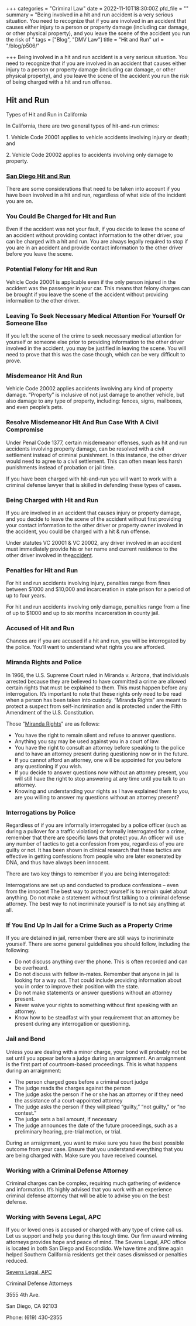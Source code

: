 +++
categories = "Criminal Law"
date = 2022-11-10T18:30:00Z
pfd_file = ""
summary = "Being involved in a hit and run accident is a very serious situation. You need to recognize that if you are involved in an accident that causes either injury to a person or property damage (including car damage, or other physical property), and you leave the scene of the accident you run the risk of "
tags = ["Blog", "DMV Law"]
title = "Hit and Run"
url = "/blog/p506/"

+++
Being involved in a hit and run accident is a very serious situation. You need to recognize that if you are involved in an accident that causes either injury to a person or property damage (including car damage, or other physical property), and you leave the scene of the accident you run the risk of being charged with a hit and run offense.

## Hit and Run

Types of Hit and Run in California

In California, there are two general types of hit-and-run crimes:

1\. Vehicle Code 20001 applies to vehicle accidents involving injury or death; and

2\. Vehicle Code 20002 applies to accidents involving only damage to property.

### [San Diego Hit and Run](https://www.sevenslegal.com/criminal-attorney/hit-run-misdemeanor-felony/)

There are some considerations that need to be taken into account if you have been involved in a hit and run, regardless of what side of the incident you are on.

### You Could Be Charged for Hit and Run

Even if the accident was not your fault, if you decide to leave the scene of an accident without providing contact information to the other driver, you can be charged with a hit and run. You are always legally required to stop if you are in an accident and provide contact information to the other driver before you leave the scene.

### Potential Felony for Hit and Run

Vehicle Code 20001 is applicable even if the only person injured in the accident was the passenger in your car. This means that felony charges can be brought if you leave the scene of the accident without providing information to the other driver.

### Leaving To Seek Necessary Medical Attention For Yourself Or Someone Else

If you left the scene of the crime to seek necessary medical attention for yourself or someone else prior to providing information to the other driver involved in the accident, you may be justified in leaving the scene. You will need to prove that this was the case though, which can be very difficult to prove.

### Misdemeanor Hit And Run

Vehicle Code 20002 applies accidents involving any kind of property damage. “Property” is inclusive of not just damage to another vehicle, but also damage to any type of property, including: fences, signs, mailboxes, and even people’s pets.

### Resolve Misdemeanor Hit And Run Case With A Civil Compromise

Under Penal Code 1377, certain misdemeanor offenses, such as hit and run accidents involving property damage, can be resolved with a civil settlement instead of criminal punishment. In this instance, the other driver would need to agree to a civil settlement. This can often mean less harsh punishments instead of probation or jail time.

If you have been charged with hit-and-run you will want to work with a criminal defense lawyer that is skilled in defending these types of cases.

### Being Charged with Hit and Run

If you are involved in an accident that causes injury or property damage, and you decide to leave the scene of the accident without first providing your contact information to the other driver or property owner involved in the accident, you could be charged with a hit & run offense.

Under statutes VC 20001 & VC 20002, any driver involved in an accident must immediately provide his or her name and current residence to the other driver involved in the[accident](https://www.sevenslegal.com/).

### Penalties for Hit and Run

For hit and run accidents involving injury, penalties range from fines between $1000 and $10,000 and incarceration in state prison for a period of up to four years.

For hit and run accidents involving only damage, penalties range from a fine of up to $1000 and up to six months incarceration in county jail.

### Accused of Hit and Run

Chances are if you are accused if a hit and run, you will be interrogated by the police. You’ll want to understand what rights you are afforded.

### Miranda Rights and Police

In 1966, the U.S. Supreme Court ruled in Miranda v. Arizona, that individuals arrested because they are believed to have committed a crime are allowed certain rights that must be explained to them. This must happen before any interrogation. It’s important to note that these rights only need to be read when a person has been taken into custody. “Miranda Rights” are meant to protect a suspect from self-incrimination and is protected under the Fifth Amendment of the U.S. Constitution.

Those “[Miranda Rights](https://www.sevenslegal.com/)” are as follows:

* You have the right to remain silent and refuse to answer questions.
* Anything you say may be used against you in a court of law.
* You have the right to consult an attorney before speaking to the police and to have an attorney present during questioning now or in the future.
* If you cannot afford an attorney, one will be appointed for you before any questioning if you wish.
* If you decide to answer questions now without an attorney present, you will still have the right to stop answering at any time until you talk to an attorney.
* Knowing and understanding your rights as I have explained them to you, are you willing to answer my questions without an attorney present?

### Interrogations by Police

Regardless of if you are informally interrogated by a police officer (such as during a pullover for a traffic violation) or formally interrogated for a crime, remember that there are specific laws that protect you. An officer will use any number of tactics to get a confession from you, regardless of you are guilty or not. It has been shown in clinical research that these tactics are effective in getting confessions from people who are later exonerated by DNA, and thus have always been innocent.

There are two key things to remember if you are being interrogated:

Interrogations are set up and conducted to produce confessions – even from the innocent The best way to protect yourself is to remain quiet about anything. Do not make a statement without first talking to a criminal defense attorney. The best way to not incriminate yourself is to not say anything at all.

### If You End Up In Jail for a Crime Such as a Property Crime

If you are detained in jail, remember there are still ways to incriminate yourself. There are some general guidelines you should follow, including the following:

* Do not discuss anything over the phone. This is often recorded and can be overheard.
* Do not discuss with fellow in-mates. Remember that anyone in jail is looking for a way out. That could include providing information about you in order to improve their position with the state.
* Do not make statements or answer questions without an attorney present.
* Never waive your rights to something without first speaking with an attorney.
* Know how to be steadfast with your requirement that an attorney be present during any interrogation or questioning.

### Jail and Bond

Unless you are dealing with a minor charge, your bond will probably not be set until you appear before a judge during an arraignment. An arraignment is the first part of courtroom-based proceedings. This is what happens during an arraignment:

* The person charged goes before a criminal court judge
* The judge reads the charges against the person
* The judge asks the person if he or she has an attorney or if they need the assistance of a court-appointed attorney
* The judge asks the person if they will plead “guilty,” “not guilty,” or “no contest.”
* The judge sets a bail amount, if necessary
* The judge announces the date of the future proceedings, such as a preliminary hearing, pre-trial motion, or trial.

During an arraignment, you want to make sure you have the best possible outcome from your case. Ensure that you understand everything that you are being charged with. Make sure you have received counsel.

### Working with a Criminal Defense Attorney

Criminal charges can be complex, requiring much gathering of evidence and information. It’s highly advised that you work with an experience criminal defense attorney that will be able to advise you on the best defense.

### Working with Sevens Legal, APC

If you or loved ones is accused or charged with any type of crime call us. Let us support and help you during this tough time. Our firm award winning attorneys provides hope and peace of mind. The Sevens Legal, APC office is located in both San Diego and Escondido. We have time and time again helped Southern California residents get their cases dismissed or penalties reduced.

[Sevens Legal, APC](https://www.sevenslegal.com/ "Sevens Legal, APC")

Criminal Defense Attorneys

3555 4th Ave.

San Diego, CA 92103

Phone: (619) 430-2355